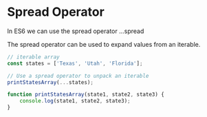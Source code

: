 # Spread Operator

In ES6 we can use the spread operator ...spread

The spread operator can be used to expand values from an iterable.

```js
// iterable array
const states = ['Texas', 'Utah', 'Florida'];

// Use a spread operator to unpack an iterable
printStatesArray(...states);

function printStatesArray(state1, state2, state3) {
    console.log(state1, state2, state3);
}
```
